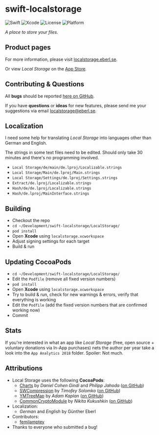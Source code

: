 # swift-localstorage

![Swift](https://img.shields.io/badge/swift-4.2-brightgreen.svg)
![Xcode](https://img.shields.io/badge/xcode-10.0-brightgreen.svg)
![License](https://img.shields.io/badge/license-GPL-blue.svg)
![Platform](https://img.shields.io/badge/platform-iOS-lightgrey.svg)

_A place to store your files._

## Product pages

For more information, please visit [localstorage.eberl.se](https://localstorage.eberl.se/).

Or view _Local Storage_ on the [App Store](https://itunes.apple.com/app/id1339306324).

## Contributing & Questions

All **bugs** should be reported [here on GitHub](https://github.com/geberl/swift-localstorage/issues).

If you have **questions** or **ideas** for new features, please send me your suggestions via email [localstorage@eberl.se](mailto:localstorage@eberl.se).

## Localization

I need some help for translating _Local Storage_ into languages other than German and English.

The strings in some text files need to be edited. Should only take 30 minutes and there's no programming involved.

- `Local Storage/de/main/de.lproj/Localizable.strings`
- `Local Storage/Main/de.lproj/Main.strings`
- `Local Storage/Settings/de.lproj/Settings.strings`
- `Extract/de.lproj/Localizable.strings`
- `Hash/de/de.lproj/Localizable.strings`
- `Hash/de.lproj/MainInterface.strings`

## Building

- Checkout the repo
- `cd ~/Development/swift-localstorage/LocalStorage/`
- `pod install`
- Open **Xcode** using `localstorage.xcworkspace`
- Adjust signing settings for each target
- Build & run

## Updating CocoaPods

- `cd ~/Development/swift-localstorage/LocalStorage/`
- Edit the `Podfile` (remove all fixed version numbers)
- `pod install`
- Open **Xcode** using `localstorage.xcworkspace`
- Try to build & run, check for new warnings & errors, verify that everything is working
- Edit the `Podfile` (add the fixed version numbers that are confirmed working now)
- Commit

## Stats

If you're interested in what an app like _Local Storage_ (free, open source + voluntary donations via In-App purchases) nets the author per year take a look into the `App Analytics 2018` folder. Spoiler: Not much.

## Attributions

- Local Storage uses the following **CocoaPods**:
  - [Charts](https://cocoapods.org/pods/Charts) by _Daniel Cohen Gindi_ and _Philipp Jahoda_ ([on GitHub](https://github.com/danielgindi/Charts))
  - [SWCompression](https://cocoapods.org/pods/SWCompression) by _Timofey Solomko_ ([on GitHub](https://github.com/tsolomko/SWCompression))
  - [YMTreeMap](https://cocoapods.org/pods/YMTreeMap) by _Adam Kaplan_ ([on GitHub](https://github.com/yahoo/YMTreeMap))
  - [CommonCryptoModule](https://cocoapods.org/pods/CommonCryptoModule) by _Nikita Kukushkin_ ([on GitHub](https://github.com/nkukushkin/CommonCryptoModule))
- Localization:
  - _German_ and _English_ by Günther Eberl
- Contributors:
  - [femilamptey](https://github.com/femilamptey)
- Thanks to everyone who submitted a bug!
